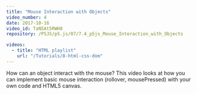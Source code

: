 ```yaml
---
title: "Mouse Interaction with Objects"
video_number: 4
date: 2017-10-16
video_id: TaN5At5RWH8
repository: /P5JS/p5.js/07/7.4_p5js_Mouse_Interaction_with_Objects

videos:
  - title: "HTML playlist"
    url: "/Tutorials/8-html-css-dom"
---
```


How can an object interact with the mouse? This video looks at how you can implement basic mouse interaction (rollover, mousePressed) with your own code and HTML5 canvas.
